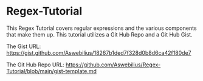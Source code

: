 # Regex-Tutorial

This Regex Tutorial covers regular expressions and the various components that make them up. This tutorial utilizes a Git Hub Repo and a Git Hub Gist.

The Gist URL: https://gist.github.com/Aswebilius/18267b1ded7f328d0b8d6ca42f180de7

The Git Hub Repo URL: https://github.com/Aswebilius/Regex-Tutorial/blob/main/gist-template.md 
